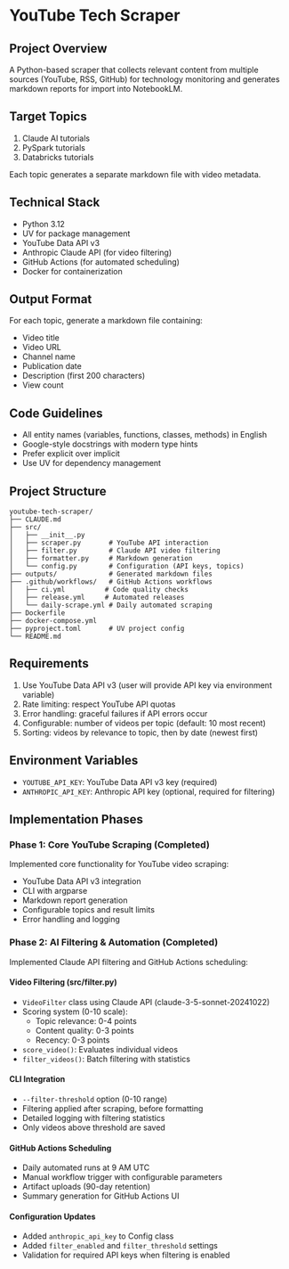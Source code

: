 # YouTube Tech Scraper

## Project Overview

A Python-based scraper that collects relevant content from multiple sources
(YouTube, RSS, GitHub) for technology monitoring and generates markdown reports
for import into NotebookLM.

## Target Topics

1. Claude AI tutorials
2. PySpark tutorials
3. Databricks tutorials

Each topic generates a separate markdown file with video metadata.

## Technical Stack

- Python 3.12
- UV for package management
- YouTube Data API v3
- Anthropic Claude API (for video filtering)
- GitHub Actions (for automated scheduling)
- Docker for containerization

## Output Format

For each topic, generate a markdown file containing:

- Video title
- Video URL
- Channel name
- Publication date
- Description (first 200 characters)
- View count

## Code Guidelines

- All entity names (variables, functions, classes, methods) in English
- Google-style docstrings with modern type hints
- Prefer explicit over implicit
- Use UV for dependency management

## Project Structure

```
youtube-tech-scraper/
├── CLAUDE.md
├── src/
│   ├── __init__.py
│   ├── scraper.py       # YouTube API interaction
│   ├── filter.py        # Claude API video filtering
│   ├── formatter.py     # Markdown generation
│   └── config.py        # Configuration (API keys, topics)
├── outputs/             # Generated markdown files
├── .github/workflows/   # GitHub Actions workflows
│   ├── ci.yml          # Code quality checks
│   ├── release.yml     # Automated releases
│   └── daily-scrape.yml # Daily automated scraping
├── Dockerfile
├── docker-compose.yml
├── pyproject.toml       # UV project config
└── README.md
```

## Requirements

1. Use YouTube Data API v3 (user will provide API key via environment variable)
2. Rate limiting: respect YouTube API quotas
3. Error handling: graceful failures if API errors occur
4. Configurable: number of videos per topic (default: 10 most recent)
5. Sorting: videos by relevance to topic, then by date (newest first)

## Environment Variables

- `YOUTUBE_API_KEY`: YouTube Data API v3 key (required)
- `ANTHROPIC_API_KEY`: Anthropic API key (optional, required for filtering)

## Implementation Phases

### Phase 1: Core YouTube Scraping (Completed)

Implemented core functionality for YouTube video scraping:
- YouTube Data API v3 integration
- CLI with argparse
- Markdown report generation
- Configurable topics and result limits
- Error handling and logging

### Phase 2: AI Filtering & Automation (Completed)

Implemented Claude API filtering and GitHub Actions scheduling:

#### Video Filtering (src/filter.py)
- `VideoFilter` class using Claude API (claude-3-5-sonnet-20241022)
- Scoring system (0-10 scale):
  - Topic relevance: 0-4 points
  - Content quality: 0-3 points
  - Recency: 0-3 points
- `score_video()`: Evaluates individual videos
- `filter_videos()`: Batch filtering with statistics

#### CLI Integration
- `--filter-threshold` option (0-10 range)
- Filtering applied after scraping, before formatting
- Detailed logging with filtering statistics
- Only videos above threshold are saved

#### GitHub Actions Scheduling
- Daily automated runs at 9 AM UTC
- Manual workflow trigger with configurable parameters
- Artifact uploads (90-day retention)
- Summary generation for GitHub Actions UI

#### Configuration Updates
- Added `anthropic_api_key` to Config class
- Added `filter_enabled` and `filter_threshold` settings
- Validation for required API keys when filtering is enabled
